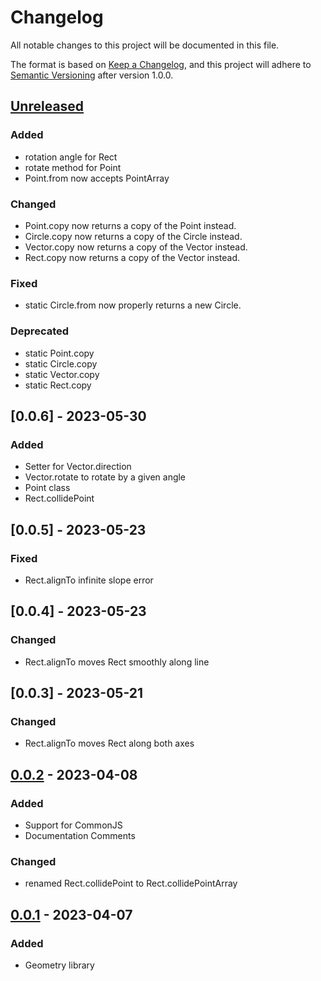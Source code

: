 # Changelog

All notable changes to this project will be documented in this file.

The format is based on [Keep a Changelog](https://keepachangelog.com/en/1.0.0/),
and this project will adhere to [Semantic Versioning](https://semver.org/spec/v2.0.0.html) after version 1.0.0.

## [Unreleased]

### Added

- rotation angle for Rect
- rotate method for Point
- Point.from now accepts PointArray

### Changed

- Point.copy now returns a copy of the Point instead.
- Circle.copy now returns a copy of the Circle instead.
- Vector.copy now returns a copy of the Vector instead.
- Rect.copy now returns a copy of the Vector instead.

### Fixed
- static Circle.from now properly returns a new Circle.

### Deprecated

- static Point.copy
- static Circle.copy
- static Vector.copy
- static Rect.copy

## [0.0.6] - 2023-05-30

### Added

- Setter for Vector.direction
- Vector.rotate to rotate by a given angle
- Point class
- Rect.collidePoint

## [0.0.5] - 2023-05-23

### Fixed

- Rect.alignTo infinite slope error

## [0.0.4] - 2023-05-23

### Changed

- Rect.alignTo moves Rect smoothly along line

## [0.0.3] - 2023-05-21

### Changed

- Rect.alignTo moves Rect along both axes

## [0.0.2] - 2023-04-08

### Added

- Support for CommonJS
- Documentation Comments

### Changed

- renamed Rect.collidePoint to Rect.collidePointArray

## [0.0.1] - 2023-04-07

### Added

- Geometry library

[unreleased]: https://github.com/tmorris42/geometry/compare/v0.0.6...HEAD
[0.0.2]: https://github.com/tmorris42/geometry/compare/v0.0.5...v0.0.6
[0.0.2]: https://github.com/tmorris42/geometry/compare/v0.0.4...v0.0.5
[0.0.2]: https://github.com/tmorris42/geometry/compare/v0.0.3...v0.0.4
[0.0.2]: https://github.com/tmorris42/geometry/compare/v0.0.2...v0.0.3
[0.0.2]: https://github.com/tmorris42/geometry/compare/v0.0.1...v0.0.2
[0.0.1]: https://github.com/tmorris42/geometry/releases/tag/v0.0.1
